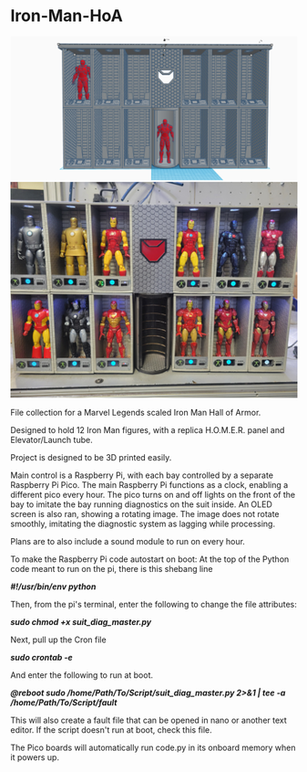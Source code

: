 # Iron-Man-HoA
<img src = "Pictures/Copy of Iron Man Hall of Armor (5).png">
<br>
<img src = "Pictures/20240916_155300.jpg">

File collection for a Marvel Legends scaled Iron Man Hall of Armor.

Designed to hold 12 Iron Man figures, with a replica H.O.M.E.R. panel and Elevator/Launch tube.

Project is designed to be 3D printed easily.

Main control is a Raspberry Pi, with each bay controlled by a separate Raspberry Pi Pico.
The main Raspberry Pi functions as a clock, enabling a different pico every hour.
The pico turns on and off lights on the front of the bay to imitate the bay running diagnostics on the suit inside.
An OLED screen is also ran, showing a rotating image.
The image does not rotate smoothly, imitating the diagnostic system as lagging while processing.

Plans are to also include a sound module to run on every hour.


To make the Raspberry Pi code autostart on boot:
At the top of the Python code meant to run on the pi, there is this shebang line

  <b><i>#!/usr/bin/env python</i></b>

Then, from the pi's terminal, enter the following to change the file attributes:

  <b><i>sudo chmod +x suit_diag_master.py</i></b>

Next, pull up the Cron file

  <b><i>sudo crontab -e</i></b>

And enter the following to run at boot.

  <b><i>@reboot sudo /home/Path/To/Script/suit_diag_master.py 2>&1 | tee -a /home/Path/To/Script/fault</i></b>

This will also create a fault file that can be opened in nano or another text editor.  If the script doesn't run at boot, check this file.


The Pico boards will automatically run code.py in its onboard memory when it powers up. 
